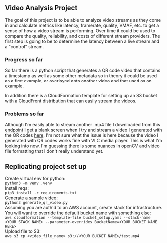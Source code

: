 ## Video Analysis Project 
The goal of this project is to be able to analyze video streams as they come in and calculate metrics like latency, 
framerate, quality, VMAF, etc. to get a sense of how a video stream is performing. Over time it could be used to compare 
the quality, reliability, and costs of different stream providers. The first step is going to be to determine the latency 
between a live stream and a "control" stream. 

### Progress so far 
So far there is a python script that generates a QR code video that contains a timestamp as well as some other metadata 
so in theory it could be used as a first example, or overlayed onto another video and that used as an example.

In addition there is a CloudFormation template for setting up an S3 bucket with a CloudFront distribution that can easily
stream the videos.

### Problems so far
Although I'm easily able to stream another .mp4 file I downloaded from this [endpoint](https://d2ouqtwc83zphe.cloudfront.net/earth.mp4)
I get a blank screen when I try and stream a video I generated with the QR codes [here](https://d2ouqtwc83zphe.cloudfront.net/firstVideoMp4).
I'm not sure what the issue is here because the video I generated with QR codes works fine with VLC media player. This
is what I'm looking into now. I'm guessing there is some nuances in openCV and video file formatting that I don't really
understand yet.

## Replicating project set up

Create virtual env for python:  
`python3 -m venv .venv`  
Install reqs:  
`pip3 install -r requirements.txt`  
Generate a sample video:  
`python3 generate_qr_video.py`  
Assuming you are auth'd to an AWS account, create stack for infrastructure. You will want to override the default bucket name with something else:  
`aws cloudformation --template-file bucket_setup.yaml --stack-name <YOUR STACK NAME> --parameter-overrides BucketName=<YOUR BUCKET NAME HERE>`  
Upload file to S3:  
`aws s3 cp <video_file_name> s3://<YOUR BUCKET NAME>/test.mp4`